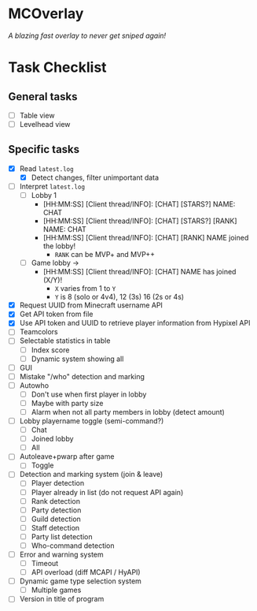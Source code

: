 # MCOverlay
*A blazing fast overlay to never get sniped again!*

# Task Checklist

## General tasks
- [ ] Table view
- [ ] Levelhead view

## Specific tasks
- [x] Read `latest.log`
	- [x] Detect changes, filter unimportant data
- [ ] Interpret `latest.log`
	- [ ] Lobby 1
		- [HH:MM:SS] [Client thread/INFO]: [CHAT] [STARS?] NAME: CHAT
		- [HH:MM:SS] [Client thread/INFO]: [CHAT] [STARS?] [RANK] NAME: CHAT
		- [HH:MM:SS] [Client thread/INFO]: [CHAT] [RANK] NAME joined the lobby!
			- `RANK` can be MVP+ and MVP++
	- [ ] Game lobby ->
		- [HH:MM:SS] [Client thread/INFO]: [CHAT] NAME has joined (X/Y)!
			- `X` varies from 1 to `Y`
			- `Y` is 8 (solo or 4v4), 12 (3s) 16 (2s or 4s)
- [x] Request UUID from Minecraft username API
- [x] Get API token from file
- [x] Use API token and UUID to retrieve player information from Hypixel API
- [ ] Teamcolors
- [ ] Selectable statistics in table
	- [ ] Index score
	- [ ] Dynamic system showing all
- [ ] GUI
- [ ] Mistake "/who" detection and marking
- [ ] Autowho
	- [ ] Don't use when first player in lobby
	- [ ] Maybe with party size
	- [ ] Alarm when not all party members in lobby (detect amount)
- [ ] Lobby playername toggle (semi-command?)
	- [ ] Chat
	- [ ] Joined lobby
	- [ ] All
- [ ] Autoleave+pwarp after game
	- [ ] Toggle
- [ ] Detection and marking system (join & leave)
	- [ ] Player detection
	- [ ] Player already in list (do not request API again)
	- [ ] Rank detection
	- [ ] Party detection
	- [ ] Guild detection
	- [ ] Staff detection
	- [ ] Party list detection
	- [ ] Who-command detection
- [ ] Error and warning system
	- [ ] Timeout
	- [ ] API overload (diff MCAPI / HyAPI)
- [ ] Dynamic game type selection system
	- [ ] Multiple games
- [ ] Version in title of program
